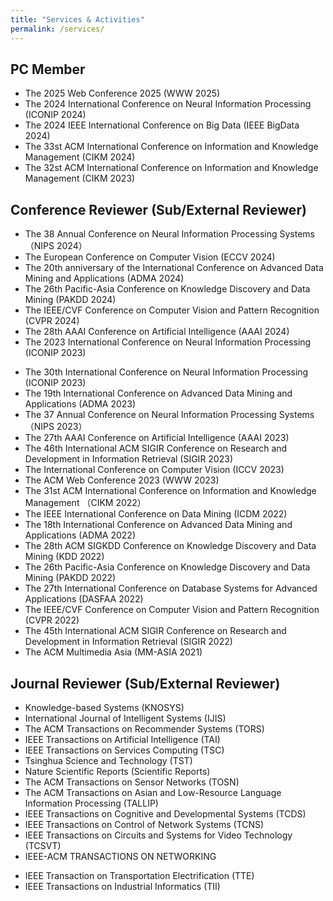 ```yaml
---
title: "Services & Activities"
permalink: /services/
---
```


<!-- Academic Services -->

<!-- Academic Activities -->

## PC Member

* The 2025 Web Conference 2025 (WWW 2025)
* The 2024 International Conference on Neural Information Processing (ICONIP 2024)
* The 2024 IEEE International Conference on Big Data (IEEE BigData 2024)
* The 33st ACM International Conference on Information and Knowledge Management (CIKM 2024)
* The 32st ACM International Conference on Information and Knowledge Management (CIKM 2023)


## Conference Reviewer (Sub/External Reviewer)

* The 38 Annual Conference on Neural Information Processing Systems （NIPS 2024）
* The European Conference on Computer Vision (ECCV 2024)
* The 20th anniversary of the International Conference on Advanced Data Mining and Applications (ADMA 2024)
* The 26th Pacific-Asia Conference on Knowledge Discovery and Data Mining (PAKDD 2024)
* The IEEE/CVF Conference on Computer Vision and Pattern Recognition (CVPR 2024) 
* The 28th AAAI Conference on Artificial Intelligence (AAAI 2024)
* The 2023 International Conference on Neural Information Processing (ICONIP 2023)
<!-- * The 13th International Joint Conference on Natural Language Processing and the 3rd Conference of the Asia-Pacific Chapter of the Association for Computational Linguistics (IJCNLP-AACL 2023) -->
* The 30th International Conference on Neural Information Processing (ICONIP 2023)
* The 19th International Conference on Advanced Data Mining and Applications (ADMA 2023)
* The 37 Annual Conference on Neural Information Processing Systems （NIPS 2023）
* The 27th AAAI Conference on Artificial Intelligence (AAAI 2023)
* The 46th International ACM SIGIR Conference on Research and Development in Information Retrieval (SIGIR 2023)
* The International Conference on Computer Vision (ICCV 2023)
* The ACM Web Conference 2023 (WWW 2023)
* The 31st ACM International Conference on Information and Knowledge Management （CIKM 2022）
* The IEEE International Conference on Data Mining (ICDM 2022)
* The 18th International Conference on Advanced Data Mining and Applications (ADMA 2022)
* The 28th ACM SIGKDD Conference on Knowledge Discovery and Data Mining (KDD 2022)
* The 26th Pacific-Asia Conference on Knowledge Discovery and Data Mining (PAKDD 2022)
* The 27th International Conference on Database Systems for Advanced Applications (DASFAA 2022)
* The IEEE/CVF Conference on Computer Vision and Pattern Recognition (CVPR 2022) 
* The 45th International ACM SIGIR Conference on Research and Development in Information Retrieval (SIGIR 2022)
* The ACM Multimedia Asia (MM-ASIA 2021)





## Journal Reviewer (Sub/External Reviewer)

* Knowledge-based Systems (KNOSYS) <!-- CCF-C; JCR-7.2/Q1; ZKY-Q1 TOP -->
* International Journal of Intelligent Systems (IJIS) <!-- CCF-C; JCR-5.0/Q1; ZKY-Q2 TOP-->
* The ACM Transactions on Recommender Systems (TORS) <!-- JCR-5.4/Q1 ; ZKY-Q2 -->
* IEEE Transactions on Artificial Intelligence (TAI) <!-- -->
* IEEE Transactions on Services Computing (TSC) <!-- JCR-5.5/Q1 ; ZKY-Q2 -->
* Tsinghua Science and Technology (TST) <!-- JCR-5.2/Q1 ; ZKY-Q1 -->
* Nature Scientific Reports (Scientific Reports)  <!-- JCR-3.8/Q1; ZKY-Q2 -->
* The ACM Transactions on Sensor Networks (TOSN) <!-- JCR-3.9/Q21 ; ZKY-Q4 -->
* The ACM Transactions on Asian and Low-Resource Language Information Processing (TALLIP) <!-- JCR-1.8/Q3; ZKY-Q4 -->
* IEEE Transactions on Cognitive and Developmental Systems (TCDS) <!-- JCR-5.0/Q1 ; ZKY-Q3 -->
* IEEE Transactions on Control of Network Systems (TCNS)  <!-- JCR-4.0/Q1; ZKY-Q3 -->
* IEEE Transactions on Circuits and Systems for Video Technology (TCSVT)  <!-- JCR-8.3/Q1; ZKY-Q1 TOP -->
* IEEE-ACM TRANSACTIONS ON NETWORKING  <!-- JCR-3.0/Q2; ZKY-Q2 -->
<!-- * IEEE Access 2020预警 JCR-3.4/Q2ZKY-Q3 -->
* IEEE Transaction on Transportation Electrification (TTE) <!-- JCR-7.2/Q1; ZKY-Q1 TOP -->
* IEEE Transactions on Industrial Informatics (TII) <!-- JCR-11.7/Q1; ZKY-Q1 TOP -->
<!-- * IET Renewable Power Generation  JCR-2.6/Q2; ZKY-Q4 -->
<!-- * Engineering Reports  JCR-1.8/Q3-->

 

